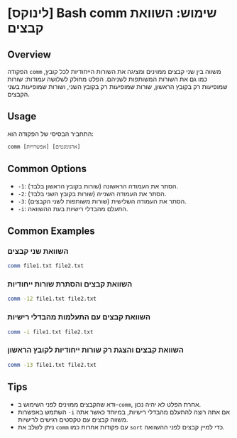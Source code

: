 # [לינוקס] Bash comm שימוש: השוואת קבצים

## Overview
הפקודה `comm` משווה בין שני קבצים ממוינים ומציגה את השורות הייחודיות לכל קובץ, כמו גם את השורות המשותפות לשניהם. הפלט מחולק לשלושה עמודות: שורות שמופיעות רק בקובץ הראשון, שורות שמופיעות רק בקובץ השני, ושורות שמופיעות בשני הקבצים.

## Usage
התחביר הבסיסי של הפקודה הוא:
```
comm [אפשרויות] [ארגומנטים]
```

## Common Options
- `-1`: הסתר את העמודה הראשונה (שורות בקובץ הראשון בלבד).
- `-2`: הסתר את העמודה השנייה (שורות בקובץ השני בלבד).
- `-3`: הסתר את העמודה השלישית (שורות משותפות לשני הקבצים).
- `-i`: התעלם מהבדלי רישיות בעת ההשוואה.

## Common Examples

### השוואת שני קבצים
```bash
comm file1.txt file2.txt
```

### השוואת קבצים והסתרת שורות ייחודיות
```bash
comm -12 file1.txt file2.txt
```

### השוואת קבצים עם התעלמות מהבדלי רישיות
```bash
comm -i file1.txt file2.txt
```

### השוואת קבצים והצגת רק שורות ייחודיות לקובץ הראשון
```bash
comm -13 file1.txt file2.txt
```

## Tips
- ודא שהקבצים ממוינים לפני השימוש ב-`comm`, אחרת הפלט לא יהיה נכון.
- השתמש באפשרות `-i` אם אתה רוצה להתעלם מהבדלי רישיות, במיוחד כאשר אתה משווה קבצים עם טקסטים רגישים לרישיות.
- ניתן לשלב את `comm` עם פקודות אחרות כמו `sort` כדי למיין קבצים לפני ההשוואה.